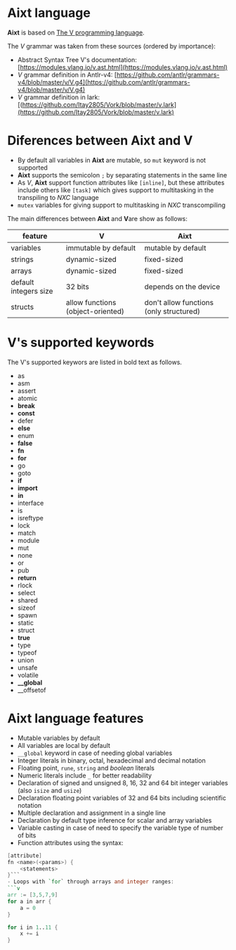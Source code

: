 # Aixt language
**Aixt** is based on [The V programming language](https://vlang.io/).

The _V_ grammar was taken from these sources (ordered by importance):
- Abstract Syntax Tree V's documentation: [https://modules.vlang.io/v.ast.html](https://modules.vlang.io/v.ast.html)
- _V_ grammar definition in Antlr-v4:     [https://github.com/antlr/grammars-v4/blob/master/v/V.g4](https://github.com/antlr/grammars-v4/blob/master/v/V.g4)
- _V_ grammar definition in lark:         [(https://github.com/Itay2805/Vork/blob/master/v.lark](https://github.com/Itay2805/Vork/blob/master/v.lark)

# Diferences between Aixt and V
- By default all variables in **Aixt** are mutable, so `mut` keyword is not supported
- **Aixt** supports the semicolon `;` by separating statements in the same line
- As _V_, **Aixt** support function attributes like `[inline]`, but these attributes include others like `[task]` which gives support to multitasking in the transpiling to _NXC_ language
- `mutex` variables for giving support to multitasking in _NXC_ transcompiling

The main differences between **Aixt** and **V**are show as follows:

feature                 |V                                  | Aixt
------------------------|-----------------------------------|----------------------------------------
variables               |immutable by default               | mutable by default
strings                 |dynamic-sized                      | fixed-sized
arrays                  |dynamic-sized                      | fixed-sized
default integers size   |32 bits                            | depends on the device  
structs                 |allow functions (object-oriented)  | don't allow functions (only structured)

# V's supported keywords
The V's supported keywors are listed in bold text as follows.
- as
- asm
- assert
- atomic
- **break**
- **const**
- defer
- **else**
- enum
- **false**
- **fn**
- **for**
- go
- goto
- **if**
- **import**
- **in**
- interface
- is
- isreftype
- lock
- match
- module
- mut
- none
- or
- pub
- **return**
- rlock
- select
- shared
- sizeof
- spawn
- static
- struct
- **true**
- type
- typeof
- union
- unsafe
- volatile
- **__global**
- __offsetof

# Aixt language features
- Mutable variables by default
- All variables are local by default
- `__global` keyword in case of needing global variables
- Integer literals in binary, octal, hexadecimal and decimal notation
- Floating point, `rune`, `string` and _boolean_ literals
- Numeric literals include `_` for better readability
- Declaration of signed and unsigned 8, 16, 32 and 64 bit integer variables (also `isize` and `usize`)
- Declaration floating point variables of 32 and 64 bits including scientific notation
- Multiple declaration and assignment in a single line
- Declaration by default type inference for scalar and array variables
- Variable casting in case of need to specify the variable type of number of bits
- Function attributes using the syntax: 
```v
[attribute] 
fn <name>(<params>) {
    <statements>
}```
- Loops with `for` through arrays and integer ranges:
```v
arr := [3,5,7,9]
for a in arr {
    a = 0
}
```   
```v
for i in 1..11 {
    x += i
}
```
